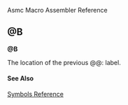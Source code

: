 Asmc Macro Assembler Reference

## @B

**@B**


The location of the previous @@: label.

#### See Also

[Symbols Reference](readme.md)